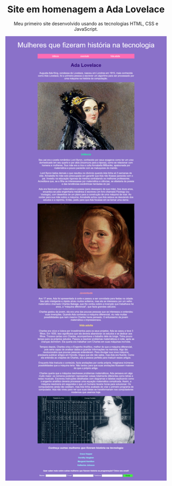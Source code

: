 <h1 align="center">
  Site em homenagem a Ada Lovelace
</h1>
<tr>
<p align="center">
  Meu primeiro site desenvolvido usando as tecnologias HTML, CSS e JavaScript.
</p>
<tr>
<p align="center">
  <img src="https://github.com/Gsteffany/siteada/blob/master/img/siteada.png" heigth="90%" width="800px">
</p>
